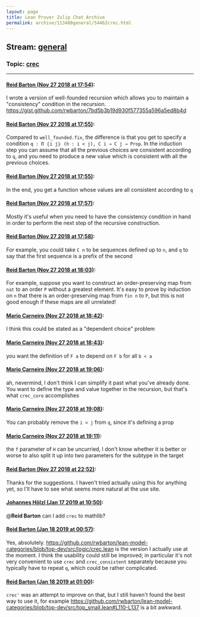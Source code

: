 ```yaml
---
layout: page
title: Lean Prover Zulip Chat Archive 
permalink: archive/113488general/54462crec.html
---
```


## Stream: [general](index.html)
### Topic: [crec](54462crec.html)

---

#### [Reid Barton (Nov 27 2018 at 17:54)](https://leanprover.zulipchat.com/#narrow/stream/113488-general/topic/crec/near/148651094):
I wrote a version of well-founded recursion which allows you to maintain a "consistency" condition in the recursion.
https://gist.github.com/rwbarton/7bd5b3b19d930f577355a596a5ed8b4d

#### [Reid Barton (Nov 27 2018 at 17:55)](https://leanprover.zulipchat.com/#narrow/stream/113488-general/topic/crec/near/148651153):
Compared to `well_founded.fix`, the difference is that you get to specify a condition `q : Π ⦃i j⦄ (h : i < j), C i → C j → Prop`. In the induction step you can assume that all the previous choices are consistent according to `q`, and you need to produce a new value which is consistent with all the previous choices.

#### [Reid Barton (Nov 27 2018 at 17:55)](https://leanprover.zulipchat.com/#narrow/stream/113488-general/topic/crec/near/148651171):
In the end, you get a function whose values are all consistent according to `q`

#### [Reid Barton (Nov 27 2018 at 17:57)](https://leanprover.zulipchat.com/#narrow/stream/113488-general/topic/crec/near/148651327):
Mostly it's useful when you need to have the consistency condition in hand in order to perform the next step of the recursive construction.

#### [Reid Barton (Nov 27 2018 at 17:58)](https://leanprover.zulipchat.com/#narrow/stream/113488-general/topic/crec/near/148651402):
For example, you could take `C n` to be sequences defined up to `n`, and `q` to say that the first sequence is a prefix of the second

#### [Reid Barton (Nov 27 2018 at 18:03)](https://leanprover.zulipchat.com/#narrow/stream/113488-general/topic/crec/near/148651842):
For example, suppose you want to construct an order-preserving map from `nat` to an order `P` without a greatest element. It's easy to prove by induction on `n` that there is an order-preserving map from `fin n` to `P`, but this is not good enough if these maps are all unrelated!

#### [Mario Carneiro (Nov 27 2018 at 18:42)](https://leanprover.zulipchat.com/#narrow/stream/113488-general/topic/crec/near/148654463):
I think this could be stated as a "dependent choice" problem

#### [Mario Carneiro (Nov 27 2018 at 18:43)](https://leanprover.zulipchat.com/#narrow/stream/113488-general/topic/crec/near/148654486):
you want the definition of `F a` to depend on `F b` for all `b < a`

#### [Mario Carneiro (Nov 27 2018 at 19:06)](https://leanprover.zulipchat.com/#narrow/stream/113488-general/topic/crec/near/148656204):
ah, nevermind, I don't think I can simplify it past what you've already done. You want to define the type and value together in the recursion, but that's what `crec_core` accomplishes

#### [Mario Carneiro (Nov 27 2018 at 19:08)](https://leanprover.zulipchat.com/#narrow/stream/113488-general/topic/crec/near/148656406):
You can probably remove the `i < j` from `q`, since it's defining a prop

#### [Mario Carneiro (Nov 27 2018 at 19:11)](https://leanprover.zulipchat.com/#narrow/stream/113488-general/topic/crec/near/148656641):
the `f` parameter of `H` can be uncurried, I don't know whether it is better or worse to also split it up into two parameters for the subtype in the target

#### [Reid Barton (Nov 27 2018 at 22:52)](https://leanprover.zulipchat.com/#narrow/stream/113488-general/topic/crec/near/148670810):
Thanks for the suggestions. I haven't tried actually using this for anything yet, so I'll have to see what seems more natural at the use site.

#### [Johannes Hölzl (Jan 17 2019 at 10:50)](https://leanprover.zulipchat.com/#narrow/stream/113488-general/topic/crec/near/155322663):
@**Reid Barton** can I add `crec` to mathlib?

#### [Reid Barton (Jan 18 2019 at 00:57)](https://leanprover.zulipchat.com/#narrow/stream/113488-general/topic/crec/near/156330667):
Yes, absolutely.
https://github.com/rwbarton/lean-model-categories/blob/top-dev/src/logic/crec.lean is the version I actually use at the moment.
I think the usability could still be improved; in particular it's not very convenient to use `crec` and `crec_consistent` separately because you typically have to repeat `q`, which could be rather complicated.

#### [Reid Barton (Jan 18 2019 at 01:00)](https://leanprover.zulipchat.com/#narrow/stream/113488-general/topic/crec/near/156330879):
`crec'` was an attempt to improve on that, but I still haven't found the best way to use it, for example https://github.com/rwbarton/lean-model-categories/blob/top-dev/src/top_small.lean#L110-L137 is a bit awkward.

